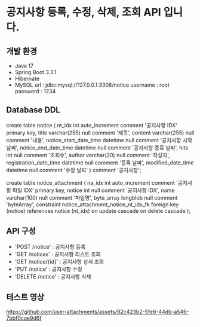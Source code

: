 # 공지사항 등록, 수정, 삭제, 조회 API 입니다.

## 개발 환경
- Java 17
- Spring Boot 3.3.1
- Hibernate
- MySQL 
url : jdbc:mysql://127.0.0.1:3306/notice
username : root
password : 1234


## Database DDL
create table notice
(
    nt_idx                 int auto_increment comment '공지사항 IDX' primary key,
    title                  varchar(255) null comment '제목',
    content                varchar(255) null comment '내용',
    notice_start_date_time datetime     null comment '공지사항 시작 날짜',
    notice_end_date_time   datetime     null comment '공지사항 종료 날짜',
    hits                   int          null comment '조회수',
    author                 varchar(20)  null comment '작성자',
    registration_date_time datetime     null comment '등록 날짜',
    modified_date_time     datetime     null comment '수정 날짜'
)   comment '공지사항';

create table notice_attachment
(
    na_idx     int auto_increment comment '공지사항 파일 IDX'
        primary key,
    notice     int          null comment '공지사항 IDX',
    name       varchar(100) null comment '파일명',
    byte_array longblob     null comment 'byteArray',
    constraint notice_attachment_notice_nt_idx_fk
        foreign key (notice) references notice (nt_idx)
            on update cascade on delete cascade
);


## API 구성
- 'POST /notice'     : 공지사항 등록
- 'GET /notices'     : 공지사항 리스트 조회
- 'GET /notice/{id}' : 공지사항 상세 조회
- 'PUT /notice'      : 공지사항 수정
- 'DELETE /notice'   : 공지사항 삭제


## 테스트 영상
https://github.com/user-attachments/assets/92c423b2-5fe6-44db-a546-7bbf0cae9d6f
